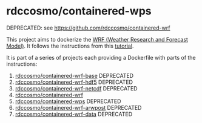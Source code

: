 # rdccosmo/containered-wps
DEPRECATED: see https://github.com/rdccosmo/containered-wrf

This project aims to dockerize the [WRF (Weather Research and Forecast Model)](http://www.wrf-model.org/index.php).
It follows the instructions from this [tutorial](http://www2.mmm.ucar.edu/wrf/OnLineTutorial/compilation_tutorial.php).

It is part of a series of projects each providing a Dockerfile with parts of the instructions:

1. [rdccosmo/containered-wrf-base](https://github.com/rdccosmo/containered-wrf-base) DEPRECATED
2. [rdccosmo/containered-wrf-hdf5](https://github.com/rdccosmo/containered-wrf-hdf5) DEPRECATED
3. [rdccosmo/containered-wrf-netcdf](https://github.com/rdccosmo/containered-wrf-netcdf) DEPRECATED
4. [rdccosmo/containered-wrf](https://github.com/rdccosmo/containered-wrf)
5. [rdccosmo/containered-wps](https://github.com/rdccosmo/containered-wps) DEPRECATED
6. [rdccosmo/containered-wrf-arwpost](https://github.com/rdccosmo/containered-wrf-arwpost) DEPRECATED
7. [rdccosmo/containered-wrf-data](https://github.com/rdccosmo/containered-wrf-data) DEPRECATED
